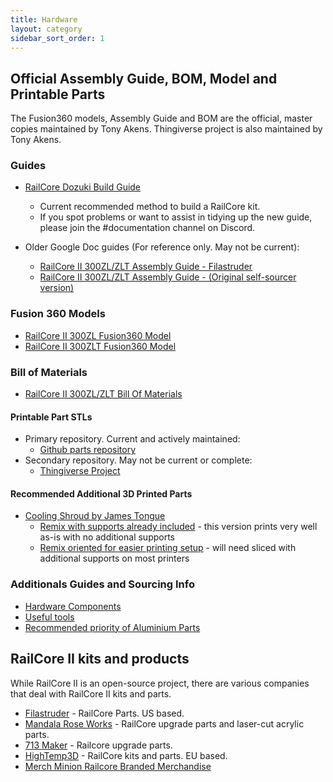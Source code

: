 ```yaml
---
title: Hardware
layout: category
sidebar_sort_order: 1
---
```


## Official Assembly Guide, BOM, Model and Printable Parts 

The Fusion360 models, Assembly Guide and BOM are the official, master copies maintained by Tony Akens. Thingiverse project is also maintained by Tony Akens.

### Guides
 * [RailCore Dozuki Build Guide](https://railcore.dozuki.com/c/RailCore_II) 
   * Current recommended method to build a RailCore kit. 
   * If you spot problems or want to assist in tidying up the new guide, please join the \#documentation channel on Discord.
 
 * Older Google Doc guides (For reference only. May not be current):
   * [RailCore II 300ZL/ZLT Assembly Guide - Filastruder](https://railcore.page.link/fskit) 
   * [RailCore II 300ZL/ZLT Assembly Guide - (Original self-sourcer version)](https://railcore.page.link/guide)
   
### Fusion 360 Models
   * [RailCore II 300ZL Fusion360 Model](https://railcore.page.link/zlmodel)
   * [RailCore II 300ZLT Fusion360 Model](https://railcore.page.link/zltmodel)

### Bill of Materials
* [RailCore II 300ZL/ZLT Bill Of Materials](https://docs.google.com/spreadsheets/d/1sxKl6h23SXfuNM7hNiX35rIrpISw8AruEEcNl2Fvibk/edit?usp=sharing)

#### Printable Part STLs
       
  *  Primary repository. Current and actively maintained:
      * [Github parts repository](https://github.com/railcore/parts)
  * Secondary repository. May not be current or complete:    
      * [Thingiverse Project](https://www.thingiverse.com/thing:2407174)

#### Recommended Additional 3D Printed Parts
 * [Cooling Shroud by James Tongue](https://www.thingiverse.com/thing:3367622)
   * [Remix with supports already included](https://github.com/railcore/parts/blob/master/Other%20Printed%20Parts/Cooling%20Shroud/Duct_Printed_Carriage_Supports.stl) - this version prints very well as-is with no additional supports
   * [Remix oriented for easier printing setup](https://www.thingiverse.com/thing:3461781) - will need sliced with additional supports on most printers
   
### Additionals Guides and Sourcing Info

* [Hardware Components](./hardware_components.md)
* [Useful tools](../build_and_troubleshoot/usefultools.md)
* [Recommended priority of Aluminium Parts](./recommended_priority_of_aluminium_parts.md)


## RailCore II kits and products
While RailCore II is an open-source project, there are various companies that deal with RailCore II kits and parts.

* [Filastruder](https://www.filastruder.com/collections/railcore) - RailCore Parts. US based.
* [Mandala Rose Works](http://www.mandalaroseworks.com/) - RailCore upgrade parts and laser-cut acrylic parts.
* [713 Maker](https://713maker.com/railcore) - Railcore upgrade parts.
* [HighTemp3D](https://hightemp3d.org/) - RailCore kits and parts. EU based.
* [Merch Minion Railcore Branded Merchandise](http://kninedhp.merchminion.com/)

